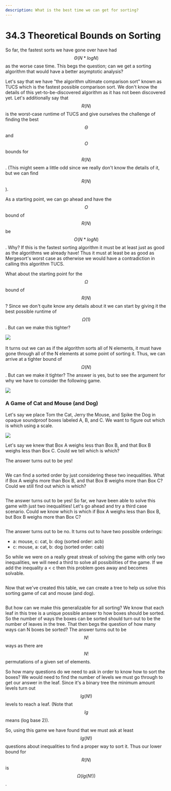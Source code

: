 ```yaml
---
description: What is the best time we can get for sorting?
---
```


# 34.3 Theoretical Bounds on Sorting

So far, the fastest sorts we have gone over have had $$\Theta(N*logN)$$as the worse case time. This begs the question; can we get a sorting algorithm that would have a better asymptotic analysis?&#x20;



Let's say that we have "the algorithm ultimate comparison sort" known as TUCS which is the fastest possible comparison sort. We don't know the details of this yet-to-be-discovered algorithm as it has not been discovered yet. Let's additionally say that $$R(N)$$is the worst-case runtime of TUCS and give ourselves the challenge of finding the best $$\Theta$$ and $$O$$ bounds for $$R(N)$$. (This might seem a little odd since we really don't know the details of it, but we can find $$R(N)$$).



As a starting point, we can go ahead and have the $$O$$ bound of $$R(N)$$ be $$O(N*logN)$$. Why? If this is the fastest sorting algorithm it must be at least just as good as the algorithms we already have! Thus it must at least be as good as Mergesort's worst case as otherwise we would have a contradiction in calling this algorithm TUCS.&#x20;



What about the starting point for the $$\Omega$$ bound of $$R(N)$$? Since we don't quite know any details about it we can start by giving it the best possible runtime of $$\Omega(1)$$. But can we make this tighter?&#x20;

![](<../.gitbook/assets/image (108).png>)\
\
It turns out we can as if the algorithm sorts all of N elements, it must have gone through all of the N elements at some point of sorting it. Thus, we can arrive at a tighter bound of $$\Omega(N)$$. But can we make it tighter? The answer is yes, but to see the argument for why we have to consider the following game.&#x20;

![](<../.gitbook/assets/image (135).png>)

### A Game of Cat and Mouse (and Dog)

Let's say we place Tom the Cat, Jerry the Mouse, and Spike the Dog in opaque soundproof boxes labeled A, B, and C. We want to figure out which is which using a scale.

![](https://lh3.googleusercontent.com/KkM-v6NCPT33GePoBDJ9JgLyKPtfEMPlIU9H0prq3-AX2qTd4_BiKjCw4BCZ82Q1zTeaGPcJK15w2neC5PVAI2EAQjFBdj4bV7qZTz-uPUOg6o9IvyOsSFuu4AfEQFnAAKpc1eU4DIbMjWZUY5ZIMhHA8Q=s2048)

Let's say we knew that Box A weighs less than Box B, and that Box B weighs less than Box C. Could we tell which is which?&#x20;



The answer turns out to be yes!&#x20;

<figure><img src="../.gitbook/assets/image (101).png" alt=""><figcaption></figcaption></figure>

We can find a sorted order by just considering these two inequalities. What if Box A weighs more than Box B, and that Box B weighs more than Box C? Could we still find out which is which?



<figure><img src="../.gitbook/assets/image (100).png" alt=""><figcaption></figcaption></figure>

The answer turns out to be yes! So far, we have been able to solve this game with just two inequalities! Let's go ahead and try a third case scenario. Could we know which is which if Box A weighs less than Box B, but Box B weighs more than Box C?

<figure><img src="../.gitbook/assets/image (92).png" alt=""><figcaption></figcaption></figure>

The answer turns out to be no. It turns out to have two possible orderings:

* a: mouse, c: cat, b: dog (sorted order: acb)
* c: mouse, a: cat, b: dog (sorted order: cab)

So while we were on a really great streak of solving the game with only two inequalities, we will need a third to solve all possibilities of the game. If we add the inequality a < c then this problem goes away and becomes solvable.&#x20;

<figure><img src="../.gitbook/assets/image (151).png" alt=""><figcaption></figcaption></figure>

Now that we've created this table, we can create a tree to help us solve this sorting game of cat and mouse (and dog).

<figure><img src="../.gitbook/assets/image (158).png" alt=""><figcaption></figcaption></figure>

But how can we make this generalizable for all sorting? We know that each leaf in this tree is a unique possible answer to how boxes should be sorted. So the number of ways the boxes can be sorted should turn out to be the number of leaves in the tree. That then begs the question of how many ways can N boxes be sorted? The answer turns out to be $$N!$$ ways as there are $$N!$$ permutations of a given set of elements.



So how many questions do we need to ask in order to know how to sort the boxes? We would need to find the number of levels we must go through to get our answer in the leaf.  Since it's a binary tree the minimum amount levels turn out $$lg(N!)$$levels to reach a leaf. (Note that $$lg$$ means (log base 2)).



So, using this game we have found that we must ask at least $$lg(N!)$$ questions about inequalities to find a proper way to sort it. Thus our lower bound for $$R(N)$$ is $$\Omega(lg(N!))$$.

